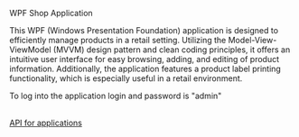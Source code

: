 WPF Shop Application

This WPF (Windows Presentation Foundation) application is designed to efficiently manage products in a retail setting. Utilizing the Model-View-ViewModel (MVVM) design pattern and clean coding principles, it offers an intuitive user interface for easy browsing, adding, and editing of product information. Additionally, the application features a product label printing functionality, which is especially useful in a retail environment.

To log into the application login and password is "admin"

<br/>
<a href="https://github.com/ImJakubPuchala/ASP-NET-CORE-API-For-Shop">API for applications</a>

